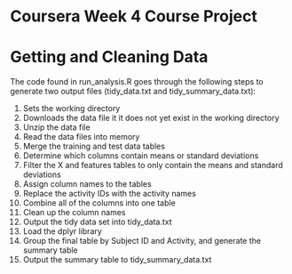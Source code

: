 # Coursera Week 4 Course Project
# Getting and Cleaning Data

The code found in run_analysis.R goes through the following steps to generate two output files (tidy_data.txt and tidy_summary_data.txt):

1) Sets the working directory
2) Downloads the data file it it does not yet exist in the working directory
3) Unzip the data file
4) Read the data files into memory
5) Merge the training and test data tables
6) Determine which columns contain means or standard deviations
7) Filter the X and features tables to only contain the means and standard deviations
8) Assign column names to the tables
9) Replace the activity IDs with the activity names
10) Combine all of the columns into one table
11) Clean up the column names
12) Output the tidy data set into tidy_data.txt
13) Load the dplyr library
14) Group the final table by Subject ID and Activity, and generate the summary table
15) Output the summary table to tidy_summary_data.txt
